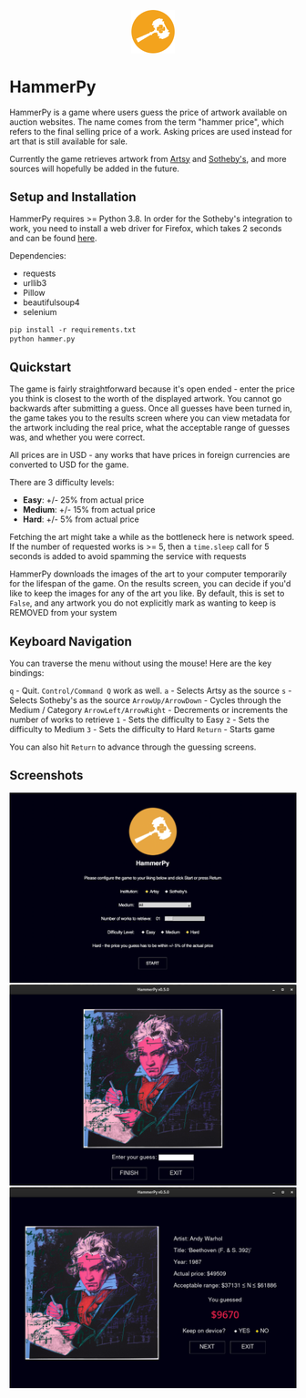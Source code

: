 <p align="center">
  <img width="15%" height="15%" src="img/hammer_py_readme.png">
</p>

# HammerPy

HammerPy is a game where users guess the price of artwork available on auction websites. The name comes from the term "hammer price", which refers to the final selling price of a work. Asking prices are used instead for art that is still available for sale.

Currently the game retrieves artwork from [Artsy](https://www.artsy.net) and [Sotheby's](https://www.sothebys.com), and more sources will hopefully be added in the future.

## Setup and Installation

HammerPy requires >= Python 3.8. In order for the Sotheby's integration to work, you need to install a web driver for Firefox, which takes 2 seconds and can be found [here](https://github.com/mozilla/geckodriver/releases).

Dependencies:
- requests
- urllib3
- Pillow
- beautifulsoup4
- selenium

```
pip install -r requirements.txt
python hammer.py
```

## Quickstart

The game is fairly straightforward because it's open ended - enter the price you think is closest to the worth of the displayed artwork. You cannot go backwards after submitting a guess. Once all guesses have been turned in, the game takes you to the results screen where you can view metadata for the artwork including the real price, what the acceptable range of guesses was, and whether you were correct.

All prices are in USD - any works that have prices in foreign currencies are converted to USD for the game.

There are 3 difficulty levels:
- **Easy**: +/- 25% from actual price
- **Medium**: +/- 15% from actual price
- **Hard**: +/- 5% from actual price

Fetching the art might take a while as the bottleneck here is network speed. If the number of requested works is >= 5, then a `time.sleep` call for 5 seconds is added to avoid spamming the service with requests

HammerPy downloads the images of the art to your computer temporarily for the lifespan of the game. On the results screen, you can decide if you'd like to keep the images for any of the art you like. By default, this is set to `False`, and any artwork you do not explicitly mark as wanting to keep is REMOVED from your system

## Keyboard Navigation

You can traverse the menu without using the mouse! Here are the key bindings:

`q` - Quit. `Control/Command Q` work as well.
`a` - Selects Artsy as the source
`s` - Selects Sotheby's as the source
`ArrowUp/ArrowDown` - Cycles through the Medium / Category
`ArrowLeft/ArrowRight` - Decrements or increments the number of works to retrieve
`1` - Sets the difficulty to Easy
`2` - Sets the difficulty to Medium
`3` - Sets the difficulty to Hard
`Return` - Starts game

You can also hit `Return` to advance through the guessing screens.

## Screenshots

<img src="img/screen1.png">

<img src="img/screen2.png">

<img src="img/screen3.png">
